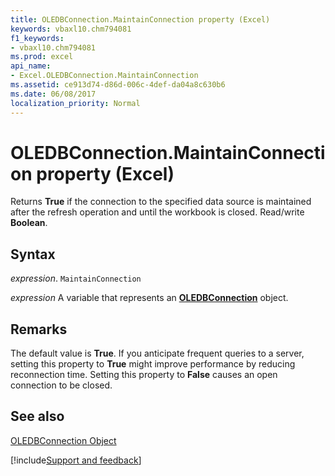 ```yaml
---
title: OLEDBConnection.MaintainConnection property (Excel)
keywords: vbaxl10.chm794081
f1_keywords:
- vbaxl10.chm794081
ms.prod: excel
api_name:
- Excel.OLEDBConnection.MaintainConnection
ms.assetid: ce913d74-d86d-006c-4def-da04a8c630b6
ms.date: 06/08/2017
localization_priority: Normal
---
```



# OLEDBConnection.MaintainConnection property (Excel)

Returns  **True** if the connection to the specified data source is maintained after the refresh operation and until the workbook is closed. Read/write **Boolean**.


## Syntax

_expression_. `MaintainConnection`

_expression_ A variable that represents an **[OLEDBConnection](Excel.OLEDBConnection.md)** object.


## Remarks

The default value is  **True**. If you anticipate frequent queries to a server, setting this property to **True** might improve performance by reducing reconnection time. Setting this property to **False** causes an open connection to be closed.


## See also


[OLEDBConnection Object](Excel.OLEDBConnection.md)

[!include[Support and feedback](~/includes/feedback-boilerplate.md)]